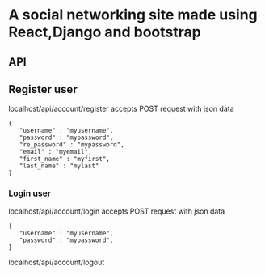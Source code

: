 # A social networking site made using React,Django and bootstrap

## API

## Register user
localhost/api/account/register
accepts POST request with json data
```
{
   "username" : "myusername",
   "password" : "mypassword",
   "re_password" : "mypassword",
   "email" : "myemail",
   "first_name" : "myfirst",
   "last_name" : "mylast"
} 
```

### Login user
localhost/api/account/login
accepts POST request with json data
```
{
   "username" : "myusername",
   "password" : "mypassword",
}
```

localhost/api/account/logout

